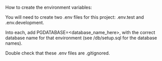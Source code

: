 How to create the environment variables:

You will need to create two .env files for this project: .env.test and .env.development.

Into each, add PGDATABASE=<database_name_here>, with the correct database name for that environment (see /db/setup.sql for the database names).

Double check that these .env files are .gitignored.

